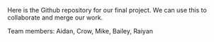 Here is the Github repository for our final project.
We can use this to collaborate and merge our work.

Team members:
Aidan, Crow, Mike, Bailey, Raiyan
